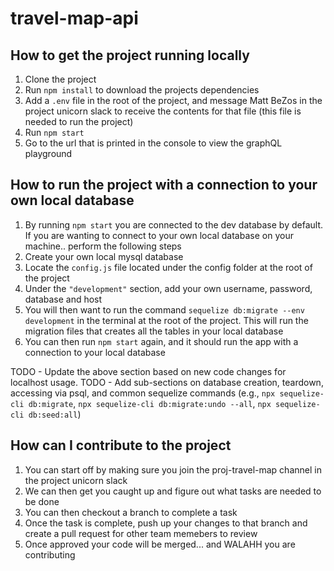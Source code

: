 # travel-map-api

## How to get the project running locally
1. Clone the project
2. Run `npm install` to download the projects dependencies
3. Add a `.env` file in the root of the project, and message Matt BeZos in the project unicorn slack to receive the contents for that file (this file is needed to run the project)
4. Run `npm start`
5. Go to the url that is printed in the console to view the graphQL playground

## How to run the project with a connection to your own local database
1. By running `npm start` you are connected to the dev database by default. If you are wanting to connect to your own local database on your machine.. perform the following steps
2. Create your own local mysql database
3. Locate the `config.js` file located under the config folder at the root of the project
4. Under the `"development"` section, add your own username, password, database and host
5. You will then want to run the command `sequelize db:migrate --env development` in the terminal at the root of the project. This will run the migration files that creates all the tables in your local database
6. You can then run `npm start` again, and it should run the app with a connection to your local database

TODO - Update the above section based on new code changes for localhost usage.
TODO - Add sub-sections on database creation, teardown, accessing via psql, and common sequelize commands (e.g., `npx sequelize-cli db:migrate`, `npx sequelize-cli db:migrate:undo --all`, `npx sequelize-cli db:seed:all`)

## How can I contribute to the project
1. You can start off by making sure you join the proj-travel-map channel in the project unicorn slack
2. We can then get you caught up and figure out what tasks are needed to be done
3. You can then checkout a branch to complete a task
4. Once the task is complete, push up your changes to that branch and create a pull request for other team memebers to review
5. Once approved your code will be merged... and WALAHH you are contributing

